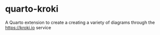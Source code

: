 # quarto-kroki
 A Quarto extension to create a creating a variety of diagrams through the https://kroki.io service

